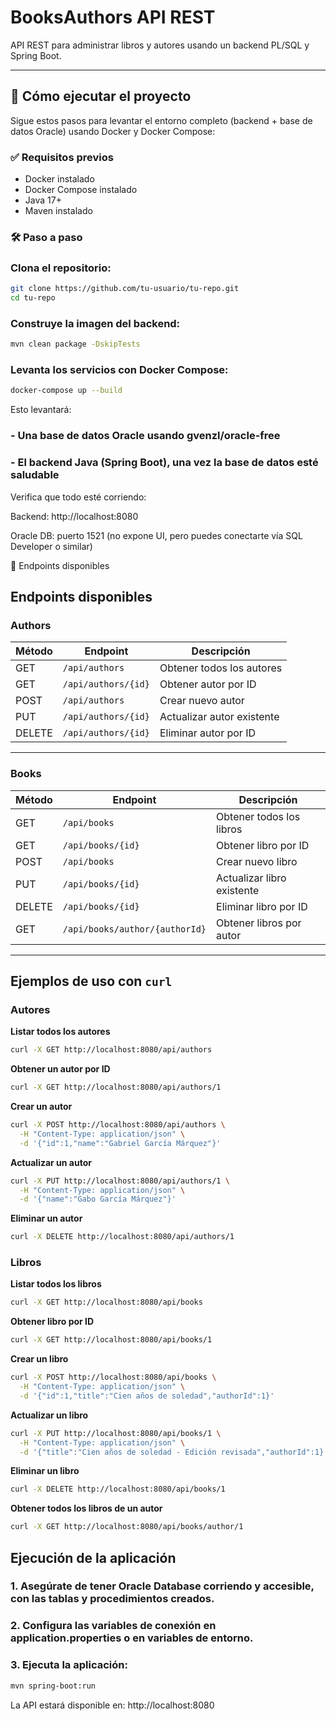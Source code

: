 # BooksAuthors API REST

API REST para administrar libros y autores usando un backend PL/SQL y Spring Boot.

---
## 🚀 Cómo ejecutar el proyecto

Sigue estos pasos para levantar el entorno completo (backend + base de datos Oracle) usando Docker y Docker Compose:

### ✅ Requisitos previos

- Docker instalado
- Docker Compose instalado
- Java 17+
- Maven instalado

### 🛠️ Paso a paso
### Clona el repositorio:

```bash
git clone https://github.com/tu-usuario/tu-repo.git
cd tu-repo
```

### Construye la imagen del backend:

```bash
mvn clean package -DskipTests
```

### Levanta los servicios con Docker Compose:

```bash
docker-compose up --build
```

Esto levantará:

### - Una base de datos Oracle usando gvenzl/oracle-free
### - El backend Java (Spring Boot), una vez la base de datos esté saludable

Verifica que todo esté corriendo:

Backend: http://localhost:8080

Oracle DB: puerto 1521 (no expone UI, pero puedes conectarte vía SQL Developer o similar)

🧪 Endpoints disponibles

## Endpoints disponibles

### Authors

| Método | Endpoint            | Descripción                     |
|--------|---------------------|--------------------------------|
| GET    | `/api/authors`      | Obtener todos los autores       |
| GET    | `/api/authors/{id}` | Obtener autor por ID            |
| POST   | `/api/authors`      | Crear nuevo autor               |
| PUT    | `/api/authors/{id}` | Actualizar autor existente     |
| DELETE | `/api/authors/{id}` | Eliminar autor por ID           |

---

### Books

| Método | Endpoint                    | Descripción                      |
|--------|-----------------------------|---------------------------------|
| GET    | `/api/books`                | Obtener todos los libros          |
| GET    | `/api/books/{id}`           | Obtener libro por ID              |
| POST   | `/api/books`                | Crear nuevo libro                 |
| PUT    | `/api/books/{id}`           | Actualizar libro existente        |
| DELETE | `/api/books/{id}`           | Eliminar libro por ID             |
| GET    | `/api/books/author/{authorId}` | Obtener libros por autor         |

---

## Ejemplos de uso con `curl`

### Autores

**Listar todos los autores**

```bash
curl -X GET http://localhost:8080/api/authors
```

**Obtener un autor por ID**

```bash
curl -X GET http://localhost:8080/api/authors/1
```

**Crear un autor**

```bash
curl -X POST http://localhost:8080/api/authors \
  -H "Content-Type: application/json" \
  -d '{"id":1,"name":"Gabriel García Márquez"}'
```

**Actualizar un autor**

```bash
curl -X PUT http://localhost:8080/api/authors/1 \
  -H "Content-Type: application/json" \
  -d '{"name":"Gabo García Márquez"}'
```

**Eliminar un autor**

```bash
curl -X DELETE http://localhost:8080/api/authors/1
```

### Libros

**Listar todos los libros**

```bash
curl -X GET http://localhost:8080/api/books
```

**Obtener libro por ID**

```bash
curl -X GET http://localhost:8080/api/books/1
```

**Crear un libro**

```bash
curl -X POST http://localhost:8080/api/books \
  -H "Content-Type: application/json" \
  -d '{"id":1,"title":"Cien años de soledad","authorId":1}'
```

**Actualizar un libro**

```bash
curl -X PUT http://localhost:8080/api/books/1 \
  -H "Content-Type: application/json" \
  -d '{"title":"Cien años de soledad - Edición revisada","authorId":1}'
```

**Eliminar un libro**

```bash
curl -X DELETE http://localhost:8080/api/books/1
```

**Obtener todos los libros de un autor**

```bash
curl -X GET http://localhost:8080/api/books/author/1
```


## Ejecución de la aplicación

### 1. Asegúrate de tener Oracle Database corriendo y accesible, con las tablas y procedimientos creados.

### 2. Configura las variables de conexión en application.properties o en variables de entorno.

### 3. Ejecuta la aplicación:

```bash
mvn spring-boot:run
```

La API estará disponible en: http://localhost:8080
